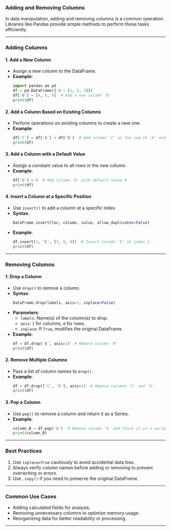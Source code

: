 ### **Adding and Removing Columns**

In data manipulation, adding and removing columns is a common operation. Libraries like Pandas provide simple methods to perform these tasks efficiently.

---

### **Adding Columns**

#### 1. **Add a New Column**
   - Assign a new column to the DataFrame.
   - **Example**:
     ```python
     import pandas as pd
     df = pd.DataFrame({'A': [1, 2, 3]})
     df['B'] = [4, 5, 6]  # Add a new column 'B'
     print(df)
     ```

#### 2. **Add a Column Based on Existing Columns**
   - Perform operations on existing columns to create a new one.
   - **Example**:
     ```python
     df['C'] = df['A'] + df['B']  # Add column 'C' as the sum of 'A' and 'B'
     print(df)
     ```

#### 3. **Add a Column with a Default Value**
   - Assign a constant value to all rows in the new column.
   - **Example**:
     ```python
     df['D'] = 0  # Add column 'D' with default value 0
     print(df)
     ```

#### 4. **Insert a Column at a Specific Position**
   - Use `insert()` to add a column at a specific index.
   - **Syntax**:
     ```python
     DataFrame.insert(loc, column, value, allow_duplicates=False)
     ```
   - **Example**:
     ```python
     df.insert(1, 'E', [7, 8, 9])  # Insert column 'E' at index 1
     print(df)
     ```

---

### **Removing Columns**

#### 1. **Drop a Column**
   - Use `drop()` to remove a column.
   - **Syntax**:
     ```python
     DataFrame.drop(labels, axis=1, inplace=False)
     ```
   - **Parameters**:
     - `labels`: Name(s) of the column(s) to drop.
     - `axis`: `1` for columns, `0` for rows.
     - `inplace`: If `True`, modifies the original DataFrame.
   - **Example**:
     ```python
     df = df.drop('B', axis=1)  # Remove column 'B'
     print(df)
     ```

#### 2. **Remove Multiple Columns**
   - Pass a list of column names to `drop()`.
   - **Example**:
     ```python
     df = df.drop(['C', 'D'], axis=1)  # Remove columns 'C' and 'D'
     print(df)
     ```

#### 3. **Pop a Column**
   - Use `pop()` to remove a column and return it as a Series.
   - **Example**:
     ```python
     column_B = df.pop('A')  # Remove column 'A' and store it in a variable
     print(column_B)
     ```

---

### **Best Practices**
1. Use `inplace=True` cautiously to avoid accidental data loss.
2. Always verify column names before adding or removing to prevent overwriting or errors.
3. Use `.copy()` if you need to preserve the original DataFrame.

---

### **Common Use Cases**
- Adding calculated fields for analysis.
- Removing unnecessary columns to optimize memory usage.
- Reorganizing data for better readability or processing.

---